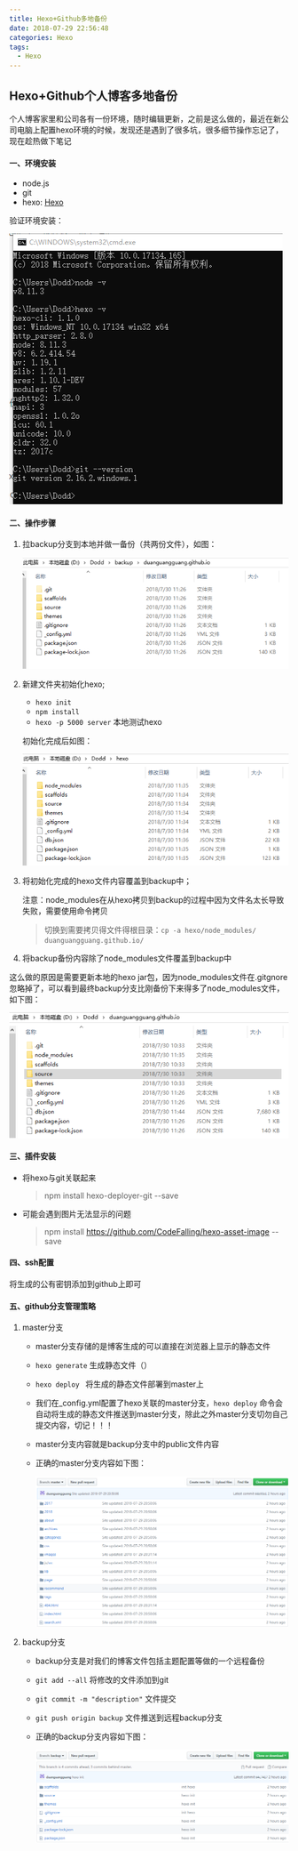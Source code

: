 ```yaml
---
title: Hexo+Github多地备份
date: 2018-07-29 22:56:48
categories: Hexo
tags:
  - Hexo
---
```


## Hexo+Github个人博客多地备份

个人博客家里和公司各有一份环境，随时编辑更新，之前是这么做的，最近在新公司电脑上配置hexo环境的时候，发现还是遇到了很多坑，很多细节操作忘记了，现在趁热做下笔记

<!-- more -->

#### 一、环境安装

- node.js
- git
- hexo: [Hexo](https://hexo.io/zh-cn/docs/index.html)

验证环境安装：

![](hexobackup\hexo03.png)

#### 二、操作步骤

1. 拉backup分支到本地并做一备份（共两份文件），如图：

   ![](hexobackup\hexo06.png)

2. 新建文件夹初始化hexo;

   - `hexo init`
   - `npm install`
   - `hexo -p 5000 server` 本地测试hexo

   初始化完成后如图：

   ![](hexobackup\hexo05.png)

3. 将初始化完成的hexo文件内容覆盖到backup中；

   注意：node_modules在从hexo拷贝到backup的过程中因为文件名太长导致失败，需要使用命令拷贝

   > 切换到需要拷贝得文件得根目录：`cp -a hexo/node_modules/ duanguangguang.github.io/`

4. 将backup备份内容除了node_modules文件覆盖到backup中

这么做的原因是需要更新本地的hexo jar包，因为node_modules文件在.gitgnore忽略掉了，可以看到最终backup分支比刚备份下来得多了node_modules文件，如下图：

![](hexobackup\hexo04.png)

#### 三、插件安装

- 将hexo与git关联起来

  > npm install hexo-deployer-git --save

- 可能会遇到图片无法显示的问题

  > npm install https://github.com/CodeFalling/hexo-asset-image --save

#### 四、ssh配置

将生成的公有密钥添加到github上即可

#### 五、github分支管理策略

1. master分支

   - master分支存储的是博客生成的可以直接在浏览器上显示的静态文件

   - `hexo generate` 生成静态文件（）

   - `hexo deploy ` 将生成的静态文件部署到master上

   - 我们在_config.yml配置了hexo关联的master分支，`hexo deploy` 命令会自动将生成的静态文件推送到master分支，除此之外master分支切勿自己提交内容，切记！！！

   - master分支内容就是backup分支中的public文件内容

   - 正确的master分支内容如下图：

     ![](hexobackup\hexo01.png)

2. backup分支

   - backup分支是对我们的博客文件包括主题配置等做的一个远程备份

   - `git add --all` 将修改的文件添加到git

   - `git commit -m "description"` 文件提交

   - `git push origin backup` 文件推送到远程backup分支

   - 正确的backup分支内容如下图：

     ![](hexobackup\hexo02.png)

   ​